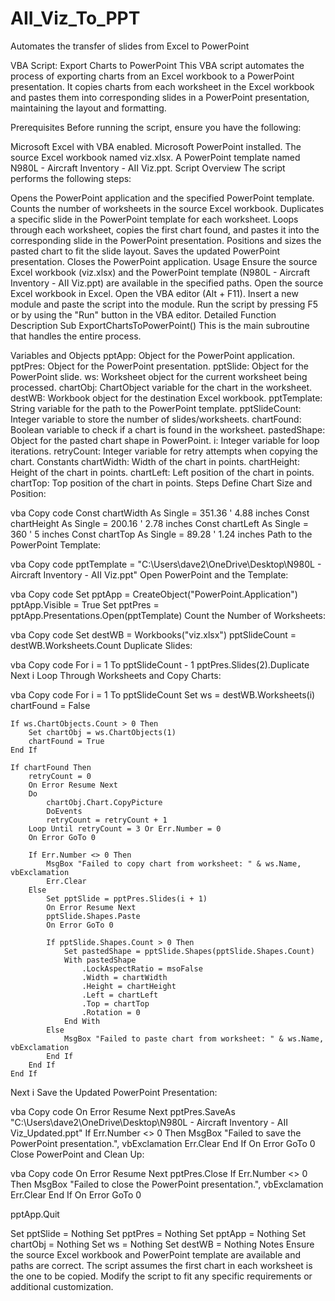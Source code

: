 # AII_Viz_To_PPT
Automates the transfer of slides from Excel to PowerPoint

VBA Script: Export Charts to PowerPoint
This VBA script automates the process of exporting charts from an Excel workbook to a PowerPoint presentation. It copies charts from each worksheet in the Excel workbook and pastes them into corresponding slides in a PowerPoint presentation, maintaining the layout and formatting.

Prerequisites
Before running the script, ensure you have the following:

Microsoft Excel with VBA enabled.
Microsoft PowerPoint installed.
The source Excel workbook named viz.xlsx.
A PowerPoint template named N980L - Aircraft Inventory - AII Viz.ppt.
Script Overview
The script performs the following steps:

Opens the PowerPoint application and the specified PowerPoint template.
Counts the number of worksheets in the source Excel workbook.
Duplicates a specific slide in the PowerPoint template for each worksheet.
Loops through each worksheet, copies the first chart found, and pastes it into the corresponding slide in the PowerPoint presentation.
Positions and sizes the pasted chart to fit the slide layout.
Saves the updated PowerPoint presentation.
Closes the PowerPoint application.
Usage
Ensure the source Excel workbook (viz.xlsx) and the PowerPoint template (N980L - Aircraft Inventory - AII Viz.ppt) are available in the specified paths.
Open the source Excel workbook in Excel.
Open the VBA editor (Alt + F11).
Insert a new module and paste the script into the module.
Run the script by pressing F5 or by using the "Run" button in the VBA editor.
Detailed Function Description
Sub ExportChartsToPowerPoint()
This is the main subroutine that handles the entire process.

Variables and Objects
pptApp: Object for the PowerPoint application.
pptPres: Object for the PowerPoint presentation.
pptSlide: Object for the PowerPoint slide.
ws: Worksheet object for the current worksheet being processed.
chartObj: ChartObject variable for the chart in the worksheet.
destWB: Workbook object for the destination Excel workbook.
pptTemplate: String variable for the path to the PowerPoint template.
pptSlideCount: Integer variable to store the number of slides/worksheets.
chartFound: Boolean variable to check if a chart is found in the worksheet.
pastedShape: Object for the pasted chart shape in PowerPoint.
i: Integer variable for loop iterations.
retryCount: Integer variable for retry attempts when copying the chart.
Constants
chartWidth: Width of the chart in points.
chartHeight: Height of the chart in points.
chartLeft: Left position of the chart in points.
chartTop: Top position of the chart in points.
Steps
Define Chart Size and Position:

vba
Copy code
Const chartWidth As Single = 351.36 ' 4.88 inches
Const chartHeight As Single = 200.16 ' 2.78 inches
Const chartLeft As Single = 360 ' 5 inches
Const chartTop As Single = 89.28 ' 1.24 inches
Path to the PowerPoint Template:

vba
Copy code
pptTemplate = "C:\Users\dave2\OneDrive\Desktop\N980L - Aircraft Inventory - AII Viz.ppt"
Open PowerPoint and the Template:

vba
Copy code
Set pptApp = CreateObject("PowerPoint.Application")
pptApp.Visible = True
Set pptPres = pptApp.Presentations.Open(pptTemplate)
Count the Number of Worksheets:

vba
Copy code
Set destWB = Workbooks("viz.xlsx")
pptSlideCount = destWB.Worksheets.Count
Duplicate Slides:

vba
Copy code
For i = 1 To pptSlideCount - 1
    pptPres.Slides(2).Duplicate
Next i
Loop Through Worksheets and Copy Charts:

vba
Copy code
For i = 1 To pptSlideCount
    Set ws = destWB.Worksheets(i)
    chartFound = False

    If ws.ChartObjects.Count > 0 Then
        Set chartObj = ws.ChartObjects(1)
        chartFound = True
    End If

    If chartFound Then
        retryCount = 0
        On Error Resume Next
        Do
            chartObj.Chart.CopyPicture
            DoEvents
            retryCount = retryCount + 1
        Loop Until retryCount = 3 Or Err.Number = 0
        On Error GoTo 0

        If Err.Number <> 0 Then
            MsgBox "Failed to copy chart from worksheet: " & ws.Name, vbExclamation
            Err.Clear
        Else
            Set pptSlide = pptPres.Slides(i + 1)
            On Error Resume Next
            pptSlide.Shapes.Paste
            On Error GoTo 0

            If pptSlide.Shapes.Count > 0 Then
                Set pastedShape = pptSlide.Shapes(pptSlide.Shapes.Count)
                With pastedShape
                    .LockAspectRatio = msoFalse
                    .Width = chartWidth
                    .Height = chartHeight
                    .Left = chartLeft
                    .Top = chartTop
                    .Rotation = 0
                End With
            Else
                MsgBox "Failed to paste chart from worksheet: " & ws.Name, vbExclamation
            End If
        End If
    End If
Next i
Save the Updated PowerPoint Presentation:

vba
Copy code
On Error Resume Next
pptPres.SaveAs "C:\Users\dave2\OneDrive\Desktop\N980L - Aircraft Inventory - AII Viz_Updated.ppt"
If Err.Number <> 0 Then
    MsgBox "Failed to save the PowerPoint presentation.", vbExclamation
    Err.Clear
End If
On Error GoTo 0
Close PowerPoint and Clean Up:

vba
Copy code
On Error Resume Next
pptPres.Close
If Err.Number <> 0 Then
    MsgBox "Failed to close the PowerPoint presentation.", vbExclamation
    Err.Clear
End If
On Error GoTo 0

pptApp.Quit

Set pptSlide = Nothing
Set pptPres = Nothing
Set pptApp = Nothing
Set chartObj = Nothing
Set ws = Nothing
Set destWB = Nothing
Notes
Ensure the source Excel workbook and PowerPoint template are available and paths are correct.
The script assumes the first chart in each worksheet is the one to be copied.
Modify the script to fit any specific requirements or additional customization.
